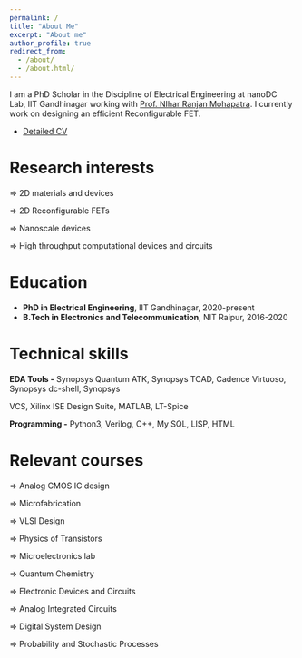 ```yaml
---
permalink: /
title: "About Me"
excerpt: "About me"
author_profile: true
redirect_from: 
  - /about/
  - /about.html/
---
```


I am a PhD Scholar in the Discipline of Electrical Engineering at nanoDC Lab, IIT Gandhinagar working with [Prof. NIhar Ranjan Mohapatra](https://iitgn.ac.in/faculty/ee/fac-nihar). I currently work on designing an efficient Reconfigurable FET.
* [Detailed CV](https://drive.google.com/file/d/1D6B174anZdK0CyChXLqFc-WIMe4AHl98/view?usp=sharing)


Research interests
======
 ⇒ 2D materials and devices

 ⇒ 2D Reconfigurable FETs

 ⇒ Nanoscale devices

 ⇒ High throughput computational devices and circuits

Education
======
* **PhD in Electrical Engineering**, IIT Gandhinagar, 2020-present
* **B.Tech in Electronics and Telecommunication**, NIT Raipur, 2016-2020 
  
Technical skills
======
**EDA Tools -** Synopsys Quantum ATK, Synopsys TCAD, Cadence Virtuoso, Synopsys dc-shell, Synopsys

VCS, Xilinx ISE Design Suite, MATLAB, LT-Spice

**Programming -** Python3, Verilog, C++, My SQL, LISP, HTML

Relevant courses
======
 ⇒ Analog CMOS IC design

 ⇒ Microfabrication

 ⇒ VLSI Design

 ⇒ Physics of Transistors

 ⇒ Microelectronics lab
 
 ⇒ Quantum Chemistry
 
 ⇒ Electronic Devices and Circuits

 ⇒ Analog Integrated Circuits
 
 ⇒ Digital System Design
 
 ⇒ Probability and Stochastic Processes
 
